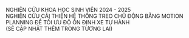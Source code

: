 NGHIÊN CỨU KHOA HỌC SINH VIÊN 2024 - 2025<br>
NGHIÊN CỨU CẢI THIỆN HỆ THỐNG TREO CHỦ ĐỘNG BẰNG MOTION PLANNING ĐỂ TỐI ƯU ĐỘ ỔN ĐỊNH XE TỰ HÀNH<br>
(SẼ CẬP NHẬT THÊM TRONG TƯƠNG LAI)
